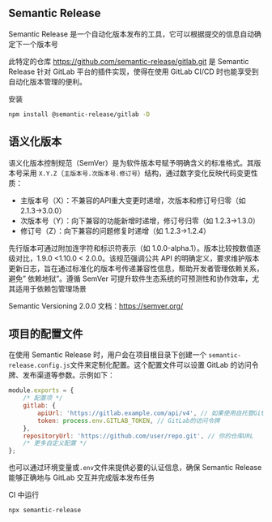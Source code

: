 ## Semantic Release

Semantic Release 是一个自动化版本发布的工具，它可以根据提交的信息自动确定下一个版本号

此特定的仓库 <https://github.com/semantic-release/gitlab.git> 是 Semantic Release 针对 GitLab 平台的插件实现，使得在使用 GitLab CI/CD 时也能享受到自动化版本管理的便利。

安装

```bash
npm install @semantic-release/gitlab -D
```

## 语义化版本

语义化版本控制规范（SemVer）是为软件版本号赋予明确含义的标准格式。其版本号采用 `X.Y.Z`（`主版本号.次版本号.修订号`）结构，通过数字变化反映代码变更性质：

- 主版本号（X）：不兼容的API重大变更时递增，次版本和修订号归零（如 2.1.3→3.0.0）
- 次版本号（Y）：向下兼容的功能新增时递增，修订号归零（如 1.2.3→1.3.0）
- 修订号（Z）：向下兼容的问题修复时递增（如 1.2.3→1.2.4）

先行版本可通过附加连字符和标识符表示（如 1.0.0-alpha.1）。版本比较按数值逐级对比，1.9.0 <1.10.0 < 2.0.0。该规范强调公共 API 的明确定义，要求维护版本更新日志，旨在通过标准化的版本号传递兼容性信息，帮助开发者管理依赖关系，避免” 依赖地狱”。遵循 SemVer 可提升软件生态系统的可预测性和协作效率，尤其适用于依赖包管理场景

Semantic Versioning 2.0.0 文档：<https://semver.org/>

## 项目的配置文件

在使用 Semantic Release 时，用户会在项目根目录下创建一个 `semantic-release.config.js`文件来定制化配置。这个配置文件可以设置 GitLab 的访问令牌、发布渠道等参数。示例如下：

```js
module.exports = {
    /* 配置项 */
    gitlab: {
        apiUrl: 'https://gitlab.example.com/api/v4', // 如果使用自托管GitLab，则需指定API地址
        token: process.env.GITLAB_TOKEN, // GitLab的访问令牌
    },
    repositoryUrl: 'https://github.com/user/repo.git', // 你的仓库URL
    /* 更多自定义配置 */
};
```

也可以通过环境变量或`.env`文件来提供必要的认证信息，确保 Semantic Release 能够正确地与 GitLab 交互并完成版本发布任务

CI 中运行

```bash
npx semantic-release
```

